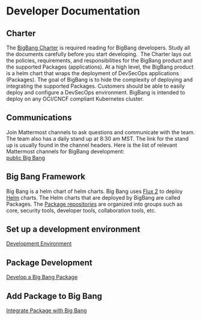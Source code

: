 # Developer Documentation

## Charter

The [BigBang Charter](https://repo1.dso.mil/platform-one/big-bang/bigbang/-/tree/master/charter) is required reading for BigBang developers. Study all the documents carefully before you start developing.  The Charter lays out the policies, requirements, and responsibilities for the BigBang product and the supported Packages (applications). At a high level, the BigBang product is a helm chart that wraps the deployment of DevSecOps applications (Packages). The goal of BigBang is to hide the complexity of deploying and integrating the supported Packages. Customers should be able to easily deploy and configure a DevSecOps environment. BigBang is intended to deploy on any OCI/CNCF compliant Kubernetes cluster.

## Communications

Join Mattermost channels to ask questions and communicate with the team. The team also has a daily stand up at 8:30 am MST. The link for the stand up is usually found in the channel headers. Here is the list of relevant Mattermost channels for BigBang development:  
[public Big Bang](https://chat.il2.dso.mil/platform-one/channels/team---big-bang)  

## Big Bang Framework

Big Bang is a helm chart of helm charts. Big Bang uses [Flux 2](https://fluxcd.io/) to deploy [Helm](https://helm.sh/) charts. The Helm charts that are deployed by BigBang are called Packages. The [Package repositories](https://repo1.dso.mil/platform-one/big-bang/apps) are organized into groups such as core, security tools, developer tools, collaboration tools, etc.

## Set up a development environment

[Development Environment](./development-environment.md)

## Package Development

[Develop a Big Bang Package](./develop-package.md)

## Add Package to Big Bang

[Integrate Package with Big Bang](./package-integration.md)
